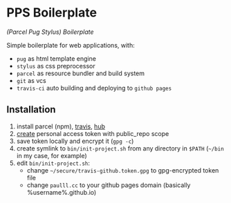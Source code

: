 # PPS Boilerplate
*(Parcel Pug Stylus) Boilerplate*

Simple boilerplate for web applications, with:
- `pug` as html template engine 
- `stylus` as css preprocessor
- `parcel` as resource bundler and build system
- `git` as vcs
- `travis-ci` auto building and deploying to `github pages`

## Installation

1. install parcel (npm), [travis](https://github.com/travis-ci/travis.rb), [hub](https://github.com/github/hub)
2. [create](https://github.com/settings/tokens) personal access token with public_repo scope
3. save token locally and encrypt it (`gpg -c`)
4. create symlink to `bin/init-project.sh` from any directory in `$PATH` (`~/bin` in my case, for example)
5. edit `bin/init-project.sh`:
    - change `~/secure/travis-github.token.gpg` to gpg-encrypted token file
    - change `paulll.cc` to your github pages domain (basically %username%.github.io)
